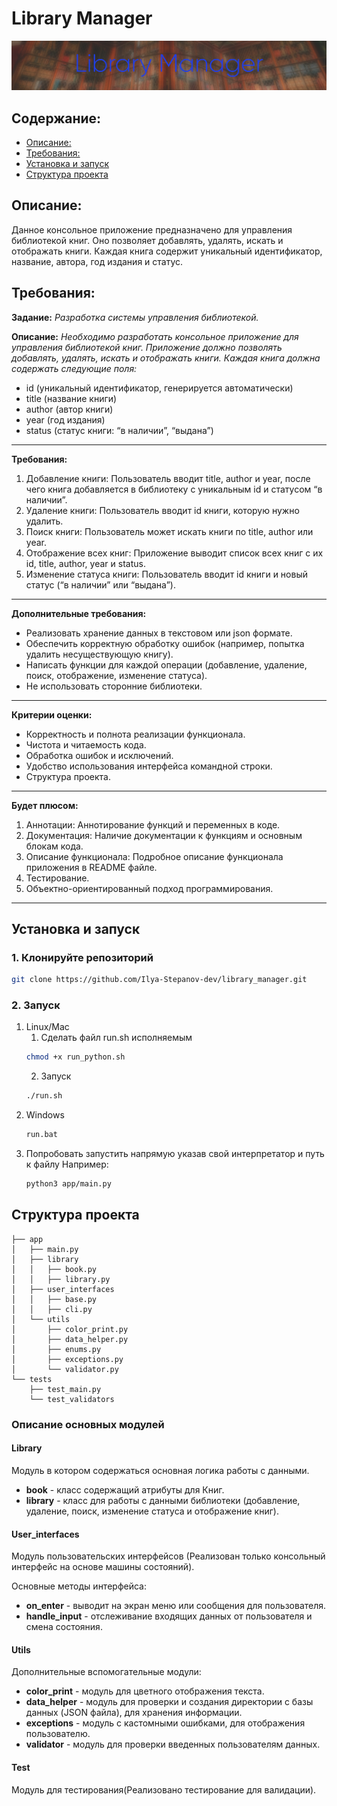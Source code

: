 # Library Manager
![Image](_resources/library_manager.jpg)


## Содержание:
  - [Описание:](#описание)
  - [Требования:](#требования)
  - [Установка и запуск](#установка-и-запуск)
  - [Структура проекта](#структура-проекта)


## Описание:
Данное консольное приложение предназначено для управления библиотекой книг. Оно позволяет добавлять, удалять, искать и отображать книги. Каждая книга содержит уникальный идентификатор, название, автора, год издания и статус.


## Требования:
**Задание:** *Разработка системы управления библиотекой.*

**Описание:**
*Необходимо разработать консольное приложение для управления библиотекой книг. Приложение должно позволять добавлять, удалять, искать и отображать книги. Каждая книга должна содержать следующие поля:*
- id (уникальный идентификатор, генерируется автоматически)
- title (название книги)
- author (автор книги)
- year (год издания)
- status (статус книги: “в наличии”, “выдана”)
___
**Требования:**

 1. Добавление книги: Пользователь вводит title, author и year, после чего книга добавляется в библиотеку с уникальным id и статусом “в наличии”.
 2. Удаление книги: Пользователь вводит id книги, которую нужно удалить.
 3. Поиск книги: Пользователь может искать книги по title, author или year.
 4. Отображение всех книг: Приложение выводит список всех книг с их id, title, author, year и status.
 5. Изменение статуса книги: Пользователь вводит id книги и новый статус (“в наличии” или “выдана”).
___
**Дополнительные требования:**
- Реализовать хранение данных в текстовом или json формате.
- Обеспечить корректную обработку ошибок (например, попытка удалить несуществующую книгу).
- Написать функции для каждой операции (добавление, удаление, поиск, отображение, изменение статуса).
- Не использовать сторонние библиотеки.
___
**Критерии оценки:**
- Корректность и полнота реализации функционала.
- Чистота и читаемость кода.
- Обработка ошибок и исключений.
- Удобство использования интерфейса командной строки.
- Структура проекта.
___
**Будет плюсом:**
1. Аннотации: Аннотирование функций и переменных в коде.
2. Документация: Наличие документации к функциям и основным блокам кода.
3. Описание функционала: Подробное описание функционала приложения в README файле.
4. Тестирование.
5. Объектно-ориентированный подход программирования.
___

## Установка и запуск
### 1. Клонируйте репозиторий
   ```bash
   git clone https://github.com/Ilya-Stepanov-dev/library_manager.git
   ```

### 2. Запуск
   
1. Linux/Mac
   1. Сделать файл run.sh исполняемым
   ```bash
   chmod +x run_python.sh
   ```
   2. Запуск
   ```bash
   ./run.sh
   ```
2. Windows
   ```cmd
   run.bat
   ```
3. Попробовать запустить напрямую указав свой интерпретатор и путь к файлу
   Например:
   ```bash
   python3 app/main.py
   ```


## Структура проекта
```
├── app
│   ├── main.py
│   ├── library
│   │   ├── book.py
│   │   ├── library.py
│   ├── user_interfaces
│   │   ├── base.py
│   │   ├── cli.py
│   └── utils
│       ├── color_print.py
│       ├── data_helper.py
│       ├── enums.py
│       ├── exceptions.py
│       └── validator.py
└── tests
    ├── test_main.py
    └── test_validators
```

### Описание основных модулей

#### Library
Модуль в котором содержаться основная логика работы с данными.
   - **book** - класс содержащий атрибуты для Книг.
   - **library** - класс для работы с данными библиотеки (добавление, удаление, поиск, изменение статуса и отображение книг).

#### User_interfaces
Модуль пользовательских интерфейсов (Реализован только консольный интерфейс на основе машины состояний).

Основные методы интерфейса:
   - **on_enter** - выводит на экран меню или сообщения для пользователя.
   - **handle_input** - отслеживание входящих данных от пользователя и смена состояния.

#### Utils
Дополнительные вспомогательные модули:
   - **color_print** - модуль для цветного отображения текста.
   - **data_helper** - модуль для проверки и создания директории с базы данных (JSON файла), для хранения информации.
   - **exceptions** - модуль с кастомными ошибками, для отображения пользователю.
   - **validator** - модуль для проверки введенных пользователям данных.


#### Test
Модуль для тестирования(Реализовано тестирование для валидации).

